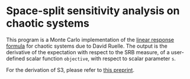 # Space-split sensitivity analysis on chaotic systems

This program is a Monte Carlo implementation of the [linear response formula][1] for chaotic systems due to David Ruelle.
The output is the derivative of the expectation with respect to the SRB measure, of a user-defined scalar 
function `objective`, with respect to scalar parameter `s`.

For the derivation of S3, please refer to [this preprint][2].

[1]: https://link.springer.com/article/10.1007/s002200050134
[2]: https://arxiv.org/pdf/2002.04117.pdf



